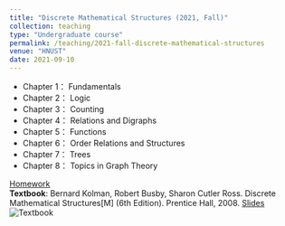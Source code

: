 ```yaml
---
title: "Discrete Mathematical Structures (2021, Fall)"
collection: teaching
type: "Undergraduate course"
permalink: /teaching/2021-fall-discrete-mathematical-structures
venue: "HNUST"
date: 2021-09-10
---
```

* Chapter 1： Fundamentals
* Chapter 2： Logic
* Chapter 3： Counting
* Chapter 4： Relations and Digraphs
* Chapter 5： Functions
* Chapter 6： Order Relations and Structures
* Chapter 7： Trees
* Chapter 8： Topics in Graph Theory

[Homework](https://github.com/guoshengkang/guoshengkang.github.io/blob/master/_teaching/2021-fall-discrete-mathematical-structures-HW.md)  
**Textbook**: Bernard Kolman, Robert Busby, Sharon Cutler Ross. Discrete Mathematical Structures[M] (6th Edition). Prentice Hall, 2008. [Slides](https://pan.baidu.com/s/185szJ-U2vFg9ZXnxDDbjEw)  
![Textbook](http://guoshengkang.github.io/files/2021_Fall_Discrete_Mathematical_Structures-教材封面.jpg)

